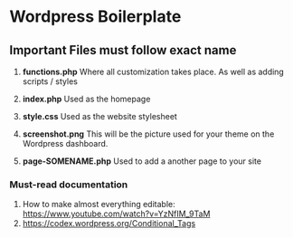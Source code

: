 # Wordpress Boilerplate

## Important Files must follow exact name

1. **functions.php** Where all customization takes place. As well as adding scripts / styles

2. **index.php** Used as the homepage

3. **style.css** Used as the website stylesheet

4. **screenshot.png** This will be the picture used for your theme on the Wordpress dashboard.

5. **page-SOMENAME.php** Used to add a another page to your site

### Must-read documentation

1. How to make almost everything editable: https://www.youtube.com/watch?v=YzNfIM_9TaM
2. https://codex.wordpress.org/Conditional_Tags
